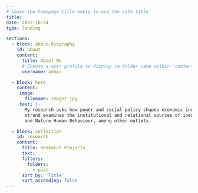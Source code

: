 ```yaml
---
# Leave the homepage title empty to use the site title
title:
date: 2022-10-24
type: landing

sections:
  - block: about.biography
    id: about
    content:
      title: About Me
      # Choose a user profile to display (a folder name within `content/authors/`)
      username: admin

  - block: hero
    content:
     image:
       filename: image2.jpg
     text: |-
       My research asks how power and social policy shapes economic inequality. One strand of research focuses on labor market inequality and the returns to worker power. Another   
       strand examines the institutional and relational sources of inequalities in credit, wealth, and debt. My published work has appeared in Social Forces, Social Problems,
       and Nature Human Behaviour, among other outlets.

  - block: collection
    id: research
    content:
      title: Research Projects
      text:
      filters:
        folders:
          - post
      sort_by: 'Title'
      sort_ascending: false
---
```

